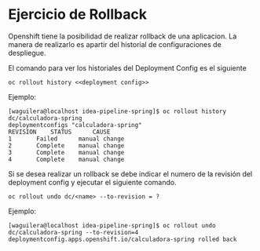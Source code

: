 
# Ejercicio de Rollback

Openshift tiene la posibilidad de realizar rollback de una aplicacion.  La manera de realizarlo es apartir 
del historial de configuraciones de despliegue.

El comando para ver los historiales del Deployment Config es el siguiente

``
oc rollout history <<deployment config>>
``

Ejemplo:

```
[waguilera@localhost idea-pipeline-spring]$ oc rollout history dc/calculadora-spring
deploymentconfigs "calculadora-spring"
REVISION	STATUS		CAUSE
1		Failed		manual change
2		Complete	manual change
3		Complete	manual change
4		Complete	manual change
```

Si se desea realizar un rollback se debe indicar el numero de la revisión del deployment config y ejecutar el siguiente comando.

``
oc rollout undo dc/<name> --to-revision = ?
``

Ejemplo:

```
[waguilera@localhost idea-pipeline-spring]$ oc rollout undo dc/calculadora-spring --to-revision=4
deploymentconfig.apps.openshift.io/calculadora-spring rolled back
```
